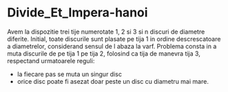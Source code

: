 # Divide_Et_Impera-hanoi
Avem la dispozitie trei tije numerotate 1, 2 si 3 si n discuri de diametre diferite. Initial, toate discurile sunt plasate pe tija 1 in ordine descrescatoare a diametrelor, considerand sensul de l abaza la varf. Problema consta in a muta discurile de pe tija 1 pe tija 2, folosind ca tija de manevra tija 3, respectand urmatoarele reguli:
- la fiecare pas se muta un singur disc
- orice disc poate fi asezat doar peste un disc cu diametru mai mare.
